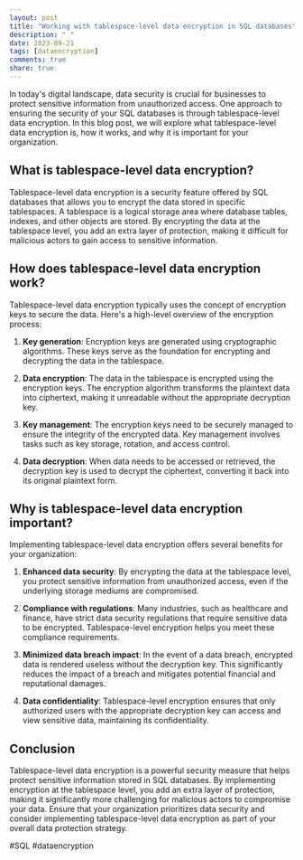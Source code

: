 ```yaml
---
layout: post
title: "Working with tablespace-level data encryption in SQL databases"
description: " "
date: 2023-09-21
tags: [dataencryption]
comments: true
share: true
---
```


In today's digital landscape, data security is crucial for businesses to protect sensitive information from unauthorized access. One approach to ensuring the security of your SQL databases is through tablespace-level data encryption. In this blog post, we will explore what tablespace-level data encryption is, how it works, and why it is important for your organization.

## What is tablespace-level data encryption?

Tablespace-level data encryption is a security feature offered by SQL databases that allows you to encrypt the data stored in specific tablespaces. A tablespace is a logical storage area where database tables, indexes, and other objects are stored. By encrypting the data at the tablespace level, you add an extra layer of protection, making it difficult for malicious actors to gain access to sensitive information.

## How does tablespace-level data encryption work?

Tablespace-level data encryption typically uses the concept of encryption keys to secure the data. Here's a high-level overview of the encryption process:

1. **Key generation**: Encryption keys are generated using cryptographic algorithms. These keys serve as the foundation for encrypting and decrypting the data in the tablespace.

2. **Data encryption**: The data in the tablespace is encrypted using the encryption keys. The encryption algorithm transforms the plaintext data into ciphertext, making it unreadable without the appropriate decryption key.

3. **Key management**: The encryption keys need to be securely managed to ensure the integrity of the encrypted data. Key management involves tasks such as key storage, rotation, and access control.

4. **Data decryption**: When data needs to be accessed or retrieved, the decryption key is used to decrypt the ciphertext, converting it back into its original plaintext form.

## Why is tablespace-level data encryption important?

Implementing tablespace-level data encryption offers several benefits for your organization:

1. **Enhanced data security**: By encrypting the data at the tablespace level, you protect sensitive information from unauthorized access, even if the underlying storage mediums are compromised.

2. **Compliance with regulations**: Many industries, such as healthcare and finance, have strict data security regulations that require sensitive data to be encrypted. Tablespace-level encryption helps you meet these compliance requirements.

3. **Minimized data breach impact**: In the event of a data breach, encrypted data is rendered useless without the decryption key. This significantly reduces the impact of a breach and mitigates potential financial and reputational damages.

4. **Data confidentiality**: Tablespace-level encryption ensures that only authorized users with the appropriate decryption key can access and view sensitive data, maintaining its confidentiality.

## Conclusion

Tablespace-level data encryption is a powerful security measure that helps protect sensitive information stored in SQL databases. By implementing encryption at the tablespace level, you add an extra layer of protection, making it significantly more challenging for malicious actors to compromise your data. Ensure that your organization prioritizes data security and consider implementing tablespace-level data encryption as part of your overall data protection strategy.

#SQL #dataencryption